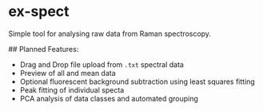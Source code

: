 # ex-spect
Simple tool for analysing raw data from Raman spectroscopy.

## Planned Features:
- Drag and Drop file upload from `.txt` spectral data
- Preview of all and mean data
- Optional fluorescent background subtraction using least squares fitting
- Peak fitting of individual specta
- PCA analysis of data classes and automated grouping
